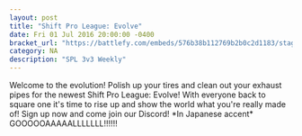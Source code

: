 ```yaml
---
layout: post
title: "Shift Pro League: Evolve"
date: Fri 01 Jul 2016 20:00:00 -0400
bracket_url: "https://battlefy.com/embeds/576b38b112769b2b0c2d1183/stage/576b38b112769b2b0c2d1184"
category: NA
description: "SPL 3v3 Weekly"
---
```


Welcome to the evolution! Polish up your tires and clean out your exhaust pipes for the newest Shift Pro League: Evolve! With everyone back to square one it's time to rise up and show the world what you're really made of! Sign up now and come join our Discord! \*In Japanese accent\* GOOOOOAAAAALLLLLLL!!!!!!
